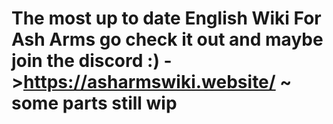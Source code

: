 # The most up to date English Wiki For Ash Arms go check it out and maybe join the discord :) ->https://asharmswiki.website/  ~ some parts still wip
